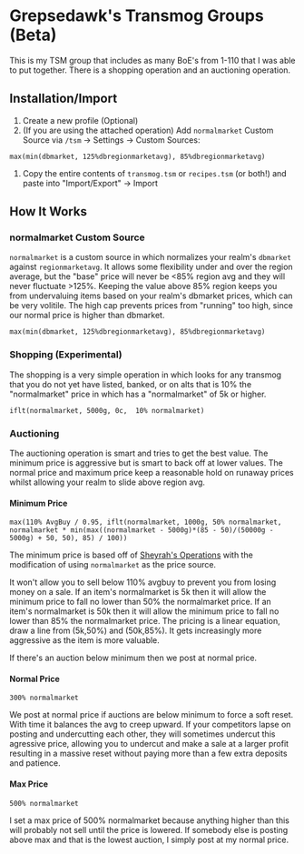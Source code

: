 # Grepsedawk's Transmog Groups (Beta)

This is my TSM group that includes as many BoE's from 1-110 that I was able to put together. There is a shopping operation and an auctioning operation.

## Installation/Import

1. Create a new profile (Optional)
1. (If you are using the attached operation) Add `normalmarket` Custom Source via `/tsm` -> Settings -> Custom Sources:

```tsm
max(min(dbmarket, 125%dbregionmarketavg), 85%dbregionmarketavg)
```

1. Copy the entire contents of `transmog.tsm` or `recipes.tsm` (or both!) and paste into "Import/Export" -> Import

## How It Works

### normalmarket Custom Source

`normalmarket` is a custom source in which normalizes your realm's `dbmarket` against `regionmarketavg`. It allows some flexibility under and over the region average, but the "base" price will never be <85% region avg and they will never fluctuate >125%. Keeping the value above 85% region keeps you from undervaluing items based on your realm's dbmarket prices, which can be very volitile. The high cap prevents prices from "running" too high, since our normal price is higher than dbmarket.

```tsm
max(min(dbmarket, 125%dbregionmarketavg), 85%dbregionmarketavg)
```

### Shopping (Experimental)

The shopping is a very simple operation in which looks for any transmog that you do not yet have listed, banked, or on alts that is 10% the "normalmarket" price in which has a "normalmarket" of 5k or higher.

```tsm
iflt(normalmarket, 5000g, 0c,  10% normalmarket)
```

### Auctioning

The auctioning operation is smart and tries to get the best value. The minimum price is aggressive but is smart to back off at lower values. The normal price and maximum price keep a reasonable hold on runaway prices whilst allowing your realm to slide above region avg.

#### Minimum Price

```tsm
max(110% AvgBuy / 0.95, iflt(normalmarket, 1000g, 50% normalmarket, normalmarket * min(max((normalmarket - 5000g)*(85 - 50)/(50000g - 5000g) + 50, 50), 85) / 100))
```

The minimum price is based off of [Sheyrah's Operations](https://www.reddit.com/r/woweconomy/comments/93hcpw/sheyrahs_transmog_operation_explained/) with the modification of using `normalmarket` as the price source.

It won't allow you to sell below 110% avgbuy to prevent you from losing money on a sale.
If an item's normalmarket is 5k then it will allow the minimum price to fall no lower than 50% the normalmarket price.
If an item's normalmarket is 50k then it will allow the minimum price to fall no lower than 85% the normalmarket price.
The pricing is a linear equation, draw a line from (5k,50%) and (50k,85%). It gets increasingly more aggressive as the item is more valuable.

If there's an auction below minimum then we post at normal price.


#### Normal Price

```tsm
300% normalmarket
```

We post at normal price if auctions are below minimum to force a soft reset. With time it balances the avg to creep upward. If your competitors lapse on posting and undercutting each other, they will sometimes undercut this agressive price, allowing you to undercut and make a sale at a larger profit resulting in a massive reset without paying more than a few extra deposits and patience.

#### Max Price

```tsm
500% normalmarket
```

I set a max price of 500% normalmarket because anything higher than this will probably not sell until the price is lowered. If somebody else is posting above max and that is the lowest auction, I simply post at my normal price.